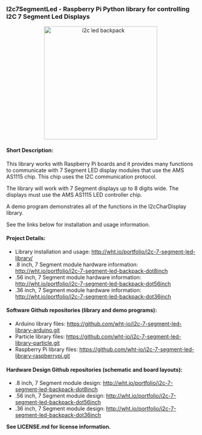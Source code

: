 ### I2c7SegmentLed - Raspberry Pi Python library for controlling I2C 7 Segment Led Displays

<div style="text-align: center;">

<div style="display: inline-block; margin-right: 5px;">
<img class="size-thumbnail wp-image-176" src="http://wht.io/wp-content/uploads/projects/i2c-7-segment-led-dot56inch/i2c-7-segment-led-dot56inch-seeeduino.jpg" alt="i2c led backpack" width="300" height="300" />
</div>

</div>

#### Short Description:

This library works with Raspberry Pi boards and it provides many functions to communicate with 7 Segment LED display modules that use the AMS AS1115 chip. This chip uses the I2C communication protocol.

The library will work with 7 Segment displays up to 8 digits wide. The displays must use the AMS AS1115 LED controller chip.

A demo program demonstrates all of the functions in the I2cCharDisplay library.

See the links below for installation and usage information.

#### Project Details:
* Library installation and usage:                  http://wht.io/portfolio/i2c-7-segment-led-library/
* .8 inch,  7 Segment module hardware information: http://wht.io/portfolio/i2c-7-segment-led-backpack-dot8inch
* .56 inch, 7 Segment module hardware information: http://wht.io/portfolio/i2c-7-segment-led-backpack-dot56inch
* .36 inch, 7 Segment module hardware information: http://wht.io/portfolio/i2c-7-segment-led-backpack-dot36inch

#### Software Github repositories (library and demo programs):
* Arduino library files:      https://github.com/wht-io/i2c-7-segment-led-library-arduino.git
* Particle library files:     https://github.com/wht-io/i2c-7-segment-led-library-particle.git
* Raspberry Pi library files: https://github.com/wht-io/i2c-7-segment-led-library-raspberrypi.git

#### Hardware Design Github repositories (schematic and board layouts):
* .8 inch,  7 Segment module design: http://wht.io/portfolio/i2c-7-segment-led-backpack-dot8inch
* .56 inch, 7 Segment module design: http://wht.io/portfolio/i2c-7-segment-led-backpack-dot56inch
* .36 inch, 7 Segment module design: http://wht.io/portfolio/i2c-7-segment-led-backpack-dot36inch


**See LICENSE.md for license information.**
